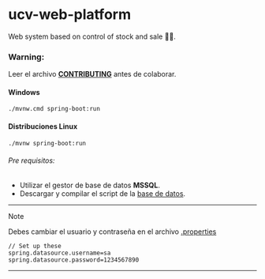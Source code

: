 # ucv-web-platform
Web system based on control of stock and sale 👨‍💻.
### Warning:
Leer el archivo [**CONTRIBUTING**](https://github.com/PineberryCode/project-ucv-web-platform/blob/master/CONTRIBUTING.md) antes de colaborar.

#### Windows
`
./mvnw.cmd spring-boot:run
`
#### Distribuciones Linux
`
./mvnw spring-boot:run
`

###### Pre requisitos:
- Utilizar el gestor de base de datos **MSSQL**.
- Descargar y compilar el script de la [base de datos](https://github.com/PineberryCode/project-ucv-web-platform/blob/master/sql/websystemdb.sql).

- - -
> [!NOTE]
> Debes cambiar el usuario y contraseña en el archivo [.properties](https://github.com/PineberryCode/project-ucv-web-platform/blob/master/src/main/resources/application.properties)

```TXT
// Set up these
spring.datasource.username=sa
spring.datasource.password=1234567890
```
- - -

